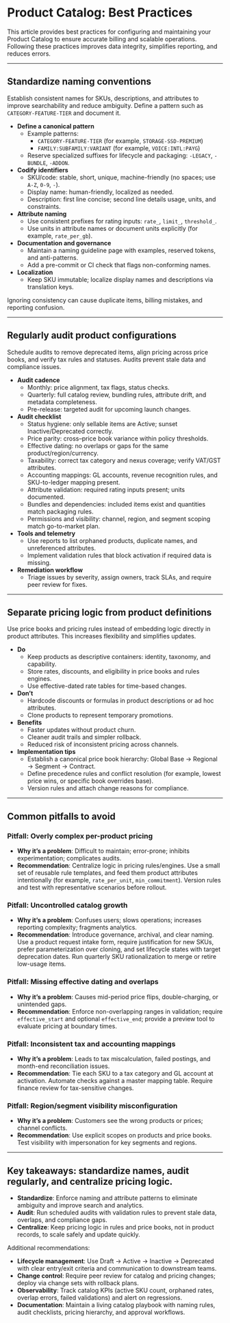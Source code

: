 # Product Catalog: Best Practices

This article provides best practices for configuring and maintaining your Product Catalog to ensure accurate billing and scalable operations. Following these practices improves data integrity, simplifies reporting, and reduces errors.

---

## Standardize naming conventions

Establish consistent names for SKUs, descriptions, and attributes to improve searchability and reduce ambiguity. Define a pattern such as `CATEGORY-FEATURE-TIER` and document it.

- **Define a canonical pattern**
  - Example patterns:
    - `CATEGORY-FEATURE-TIER` (for example, `STORAGE-SSD-PREMIUM`)
    - `FAMILY:SUBFAMILY:VARIANT` (for example, `VOICE:INTL:PAYG`)
  - Reserve specialized suffixes for lifecycle and packaging: `-LEGACY`, `-BUNDLE`, `-ADDON`.
- **Codify identifiers**
  - SKU/code: stable, short, unique, machine-friendly (no spaces; use `A-Z`, `0-9`, `-`).
  - Display name: human-friendly, localized as needed.
  - Description: first line concise; second line details usage, units, and constraints.
- **Attribute naming**
  - Use consistent prefixes for rating inputs: `rate_`, `limit_`, `threshold_`.
  - Use units in attribute names or document units explicitly (for example, `rate_per_gb`).
- **Documentation and governance**
  - Maintain a naming guideline page with examples, reserved tokens, and anti-patterns.
  - Add a pre-commit or CI check that flags non-conforming names.
- **Localization**
  - Keep SKU immutable; localize display names and descriptions via translation keys.

Ignoring consistency can cause duplicate items, billing mistakes, and reporting confusion.

---

## Regularly audit product configurations

Schedule audits to remove deprecated items, align pricing across price books, and verify tax rules and statuses. Audits prevent stale data and compliance issues.

- **Audit cadence**
  - Monthly: price alignment, tax flags, status checks.
  - Quarterly: full catalog review, bundling rules, attribute drift, and metadata completeness.
  - Pre-release: targeted audit for upcoming launch changes.
- **Audit checklist**
  - Status hygiene: only sellable items are Active; sunset Inactive/Deprecated correctly.
  - Price parity: cross–price book variance within policy thresholds.
  - Effective dating: no overlaps or gaps for the same product/region/currency.
  - Taxability: correct tax category and nexus coverage; verify VAT/GST attributes.
  - Accounting mappings: GL accounts, revenue recognition rules, and SKU-to-ledger mapping present.
  - Attribute validation: required rating inputs present; units documented.
  - Bundles and dependencies: included items exist and quantities match packaging rules.
  - Permissions and visibility: channel, region, and segment scoping match go-to-market plan.
- **Tools and telemetry**
  - Use reports to list orphaned products, duplicate names, and unreferenced attributes.
  - Implement validation rules that block activation if required data is missing.
- **Remediation workflow**
  - Triage issues by severity, assign owners, track SLAs, and require peer review for fixes.

---

## Separate pricing logic from product definitions

Use price books and pricing rules instead of embedding logic directly in product attributes. This increases flexibility and simplifies updates.

- **Do**
  - Keep products as descriptive containers: identity, taxonomy, and capability.
  - Store rates, discounts, and eligibility in price books and rules engines.
  - Use effective-dated rate tables for time-based changes.
- **Don’t**
  - Hardcode discounts or formulas in product descriptions or ad hoc attributes.
  - Clone products to represent temporary promotions.
- **Benefits**
  - Faster updates without product churn.
  - Cleaner audit trails and simpler rollback.
  - Reduced risk of inconsistent pricing across channels.
- **Implementation tips**
  - Establish a canonical price book hierarchy: Global Base → Regional → Segment → Contract.
  - Define precedence rules and conflict resolution (for example, lowest price wins, or specific book overrides base).
  - Version rules and attach change reasons for compliance.

---

## Common pitfalls to avoid

### Pitfall: Overly complex per-product pricing

- **Why it’s a problem**: Difficult to maintain; error-prone; inhibits experimentation; complicates audits.
- **Recommendation**: Centralize logic in pricing rules/engines. Use a small set of reusable rule templates, and feed them product attributes intentionally (for example, `rate_per_unit`, `min_commitment`). Version rules and test with representative scenarios before rollout.

### Pitfall: Uncontrolled catalog growth

- **Why it’s a problem**: Confuses users; slows operations; increases reporting complexity; fragments analytics.
- **Recommendation**: Introduce governance, archival, and clear naming. Use a product request intake form, require justification for new SKUs, prefer parameterization over cloning, and set lifecycle states with target deprecation dates. Run quarterly SKU rationalization to merge or retire low-usage items.

### Pitfall: Missing effective dating and overlaps

- **Why it’s a problem**: Causes mid-period price flips, double-charging, or unintended gaps.
- **Recommendation**: Enforce non-overlapping ranges in validation; require `effective_start` and optional `effective_end`; provide a preview tool to evaluate pricing at boundary times.

### Pitfall: Inconsistent tax and accounting mappings

- **Why it’s a problem**: Leads to tax miscalculation, failed postings, and month-end reconciliation issues.
- **Recommendation**: Tie each SKU to a tax category and GL account at activation. Automate checks against a master mapping table. Require finance review for tax-sensitive changes.

### Pitfall: Region/segment visibility misconfiguration

- **Why it’s a problem**: Customers see the wrong products or prices; channel conflicts.
- **Recommendation**: Use explicit scopes on products and price books. Test visibility with impersonation for key segments and regions.

---

## Key takeaways: standardize names, audit regularly, and centralize pricing logic.

- **Standardize**: Enforce naming and attribute patterns to eliminate ambiguity and improve search and analytics.
- **Audit**: Run scheduled audits with validation rules to prevent stale data, overlaps, and compliance gaps.
- **Centralize**: Keep pricing logic in rules and price books, not in product records, to scale safely and update quickly.

Additional recommendations:
- **Lifecycle management**: Use Draft → Active → Inactive → Deprecated with clear entry/exit criteria and communication to downstream teams.
- **Change control**: Require peer review for catalog and pricing changes; deploy via change sets with rollback plans.
- **Observability**: Track catalog KPIs (active SKU count, orphaned rates, overlap errors, failed validations) and alert on regressions.
- **Documentation**: Maintain a living catalog playbook with naming rules, audit checklists, pricing hierarchy, and approval workflows.
